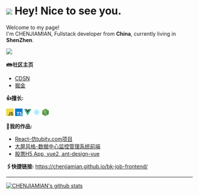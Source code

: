 <h1><img src="https://emojis.slackmojis.com/emojis/images/1531849430/4246/blob-sunglasses.gif?1531849430" width="30"/> Hey! Nice to see you.</h1>

<p>Welcome to my page! </br> I'm CHENJIAMIAN, Fullstack developer from <b>China</b>, currently living in  <b>ShenZhen</b>. </p>

![](https://visitor-badge.glitch.me/badge?page_id=CHENJIAMIAN.CHENJIAMIAN)


**👪社区主页**  

- [CDSN](https://blog.csdn.net/a571574085)
- [掘金](https://juejin.cn/user/1081575171693799)

**👍擅长:**  

<code><img height="20" src="https://raw.githubusercontent.com/github/explore/80688e429a7d4ef2fca1e82350fe8e3517d3494d/topics/javascript/javascript.png"></code>
<code><img height="20" src="https://raw.githubusercontent.com/github/explore/80688e429a7d4ef2fca1e82350fe8e3517d3494d/topics/typescript/typescript.png"></code>
<code><img height="20" src="https://raw.githubusercontent.com/github/explore/80688e429a7d4ef2fca1e82350fe8e3517d3494d/topics/vue/vue.png"></code>
<code><img height="20" src="https://raw.githubusercontent.com/github/explore/80688e429a7d4ef2fca1e82350fe8e3517d3494d/topics/react/react.png"></code>
<code><img height="20" src="https://raw.githubusercontent.com/github/explore/80688e429a7d4ef2fca1e82350fe8e3517d3494d/topics/nodejs/nodejs.png"></code>

**🏬我的作品:**  
- [React-仿tubitv.com项目](https://chenjiamian.github.io/react-tubi-tv-main/)
- [大屏风格-数据中心监控管理系统前端](https://chenjiamian.github.io/TH-IDC/)
- [股票H5 App, vue2, ant-design-vue](chenjiamian.github.io/stockpage/)


**🖇快捷链接:** 
https://chenjiamian.github.io/bk-job-frontend/


---

[![CHENJIAMIAN's github stats](https://github-readme-stats.vercel.app/api?username=CHENJIAMIAN)](https://github.com/anuraghazra/github-readme-stats)

<!-- <img height="150" src="https://pandafe.gitee.io/clock/img/wechat1.jpg" /> -->
<!--
**CHENJIAMIAN/CHENJIAMIAN** is a ✨ _special_ ✨ repository because its `README.md` (this file) appears on your GitHub profile.

Here are some ideas to get you started:

- 🔭 I’m currently working on ...
- 🌱 I’m currently learning ...
- 👯 I’m looking to collaborate on ...
- 🤔 I’m looking for help with ...
- 💬 Ask me about ...
- 📫 How to reach me: ...
- 😄 Pronouns: ...
- ⚡ Fun fact: ...
-->
